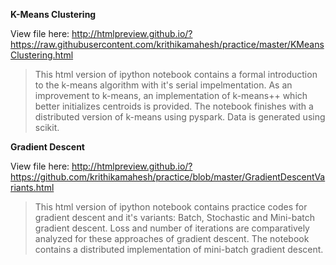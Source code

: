 **K-Means Clustering**

View file here: http://htmlpreview.github.io/?https://raw.githubusercontent.com/krithikamahesh/practice/master/KMeansClustering.html
  
> This html version of ipython notebook contains a formal introduction to the k-means algorithm with it's serial impelmentation.
> As an improvement to k-means, an implementation of k-means++ which better initializes centroids is provided. 
> The notebook finishes with a distributed version of k-means using pyspark.
> Data is generated using scikit.

**Gradient Descent**

View file here: http://htmlpreview.github.io/?https://github.com/krithikamahesh/practice/blob/master/GradientDescentVariants.html

> This html version of ipython notebook contains practice codes for gradient descent and it's variants:
> Batch, Stochastic and Mini-batch gradient descent.
> Loss and number of iterations are comparatively analyzed for these approaches of gradient descent.
> The notebook contains a distributed implementation of mini-batch gradient descent.
